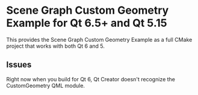 # Scene Graph Custom Geometry Example for Qt 6.5+ and Qt 5.15

This provides the Scene Graph Custom Geometry Example as a full CMake project
that works with both Qt 6 and 5.

## Issues

Right now when you build for Qt 6, Qt Creator doesn't recognize the
CustomGeometry QML module.
